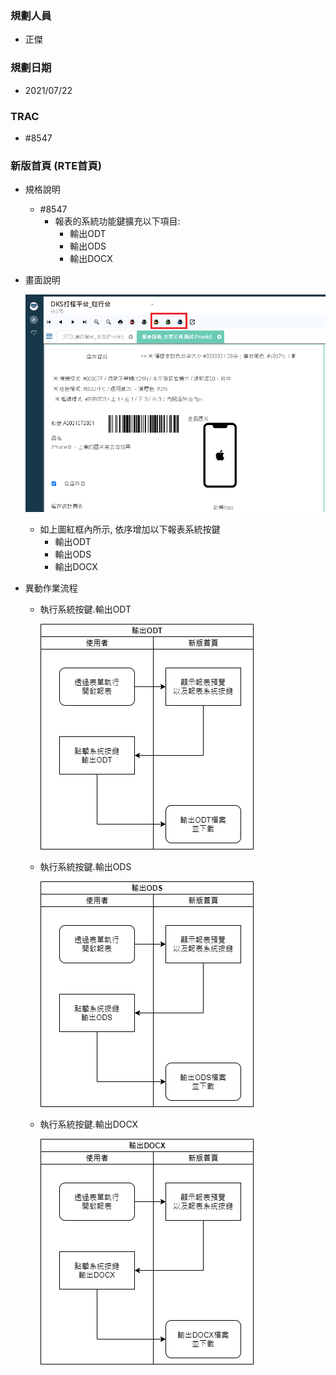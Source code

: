 ### <div id="user">規劃人員</div>
* 正傑

### <div id="updatedate">規劃日期</div>
* 2021/07/22

### <div id="trac">TRAC</div>
* #8547

### <div id="brainworkmobile">新版首頁 <path>(RTE首頁)</path></div>
* 規格說明
    * #8547
        * 報表的系統功能鍵擴充以下項目:
            * 輸出ODT
            * 輸出ODS
            * 輸出DOCX
 
* 畫面說明

    ![新版首頁]

    * 如上圖紅框內所示, 依序增加以下報表系統按鍵
        * 輸出ODT
        * 輸出ODS
        * 輸出DOCX
    

* 異動作業流程

   * 執行系統按鍵.輸出ODT

        ![輸出ODT]

   * 執行系統按鍵.輸出ODS

        ![輸出ODS]
   
   * 執行系統按鍵.輸出DOCX

        ![輸出DOCX]

[新版首頁]:attachment/brainworknew.png "新版首頁"
[輸出ODT]:attachment/report_export_odt.png "輸出ODT"
[輸出ODS]:attachment/report_export_ods.png "輸出ODS"
[輸出DOCX]:attachment/report_export_docx.png "輸出DOCX"